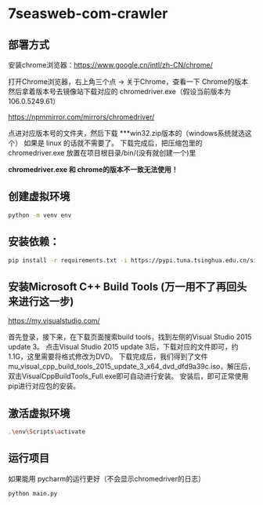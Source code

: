 # 7seasweb-com-crawler

## 部署方式

安装chrome浏览器：https://www.google.cn/intl/zh-CN/chrome/

打开Chrome浏览器，右上角三个点 -> 关于Chrome，查看一下 Chrome的版本
然后拿着版本号去镜像站下载对应的 chromedriver.exe（假设当前版本为106.0.5249.61）

https://npmmirror.com/mirrors/chromedriver/

点进对应版本号的文件夹，然后下载 ***win32.zip版本的（windows系统就选这个）
如果是 linux 的话就不需要了。
下载完成后，把压缩包里的 chromedriver.exe 放置在项目根目录/bin/(没有就创建一个)里

**chromedriver.exe 和 chrome的版本不一致无法使用！**


## 创建虚拟环境
```bash
python -m venv env
```

## 安装依赖：
```bash
pip install -r requirements.txt -i https://pypi.tuna.tsinghua.edu.cn/simple
```

## 安装Microsoft C++ Build Tools (万一用不了再回头来进行这一步)
https://my.visualstudio.com/

首先登录，接下来，在下载页面搜索build tools，找到左侧的Visual Studio 2015 update 3。
点击Visual Studio 2015 update 3后，下载对应的文件即可，约1.1G，这里需要将格式修改为DVD。
下载完成后，我们得到了文件mu_visual_cpp_build_tools_2015_update_3_x64_dvd_dfd9a39c.iso，解压后，双击VisualCppBuildTools_Full.exe即可自动进行安装。
安装后，即可正常使用pip进行对应包的安装。


## 激活虚拟环境

```bash
.\env\Scripts\activate
```

## 运行项目

如果能用 pycharm的运行更好（不会显示chromedriver的日志）

```bash
python main.py
```





